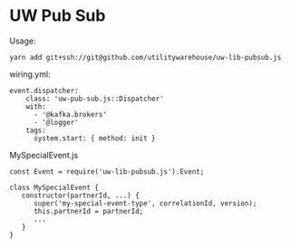 # UW Pub Sub

Usage:

`yarn add git+ssh://git@github.com/utilitywarehouse/uw-lib-pubsub.js`

wiring.yml:

```
event.dispatcher:
    class: 'uw-pub-sub.js::Dispatcher'
    with:
      - '@kafka.brokers'
      - '@logger'
    tags:
      system.start: { method: init }
```

MySpecialEvent.js

```
const Event = require('uw-lib-pubsub.js').Event;

class MySpecialEvent {
   constructor(partnerId, ...) {
      super('my-special-event-type', correlationId, version);
      this.partnerId = partnerId;
      ...
   }
}

```

